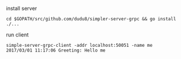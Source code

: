 install server

    cd $GOPATH/src/github.com/dudu8/simpler-server-grpc && go install ./...

run client

    simple-server-grpc-client -addr localhost:50051 -name me
    2017/03/01 11:17:06 Greeting: Hello me
